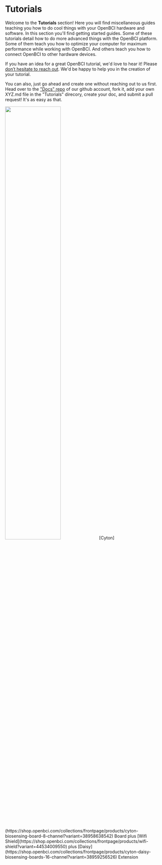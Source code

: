 # Tutorials

Welcome to the **Tutorials** section! Here you will find miscellaneous guides teaching you how to do cool things with your OpenBCI hardware and software. In this section you'll find getting started guides. Some of these tutorials detail how to do more advanced things with the OpenBCI platform. Some of them teach you how to optimize your computer for maximum performance while working with OpenBCI. And others teach you how to connect OpenBCI to other hardware devices.

If you have an idea for a great OpenBCI tutorial, we'd love to hear it! Please [don’t hesitate to reach out](mailto:contact@openbci.com). We'd be happy to help you in the creation of your tutorial. 

You can also, just go ahead and create one without reaching out to us first. Head over to the ["Docs" repo](https://github.com/openbci/docs) of our github account, fork it, add your own XYZ.md file in the "Tutorials" direcory, create your doc, and submit a pull request! It's as easy as that.

<img src="https://github.com/OpenBCI/Docs/blob/master/assets/images/CYTONDAISYWIFI.JPG?raw=true" width="60%">
[Cyton](https://shop.openbci.com/collections/frontpage/products/cyton-biosensing-board-8-channel?variant=38958638542) Board plus [Wifi Shield](https://shop.openbci.com/collections/frontpage/products/wifi-shield?variant=44534009550) plus [Daisy](https://shop.openbci.com/collections/frontpage/products/cyton-daisy-biosensing-boards-16-channel?variant=38959256526) Extension
